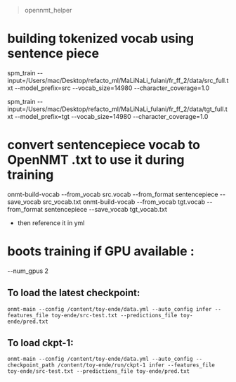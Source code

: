 > opennmt_helper

# building tokenized vocab using sentence piece

spm_train --input=/Users/mac/Desktop/refacto_ml/MaLiNaLi_fulani/fr_ff_2/data/src_full.txt --model_prefix=src --vocab_size=14980 --character_coverage=1.0

spm_train --input=/Users/mac/Desktop/refacto_ml/MaLiNaLi_fulani/fr_ff_2/data/tgt_full.txt --model_prefix=tgt --vocab_size=14980 --character_coverage=1.0

# convert sentencepiece vocab to OpenNMT .txt to use it during training

onmt-build-vocab --from_vocab src.vocab --from_format sentencepiece --save_vocab src_vocab.txt
onmt-build-vocab --from_vocab tgt.vocab --from_format sentencepiece --save_vocab tgt_vocab.txt

- then reference it in yml


# boots training if GPU available : 

--num_gpus 2

## To load the latest checkpoint:

    onmt-main --config /content/toy-ende/data.yml --auto_config infer --features_file toy-ende/src-test.txt --predictions_file toy-ende/pred.txt

## To load ckpt-1:

    onmt-main --config /content/toy-ende/data.yml --auto_config --checkpoint_path /content/toy-ende/run/ckpt-1 infer --features_file toy-ende/src-test.txt --predictions_file toy-ende/pred.txt

